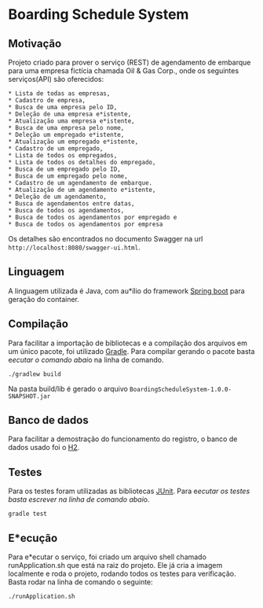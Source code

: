# Boarding Schedule System

## Motivação

Projeto criado para prover o serviço (REST) de agendamento de embarque para uma empresa fictícia chamada Oil & Gas Corp., onde os seguintes serviços(API) são oferecidos:
    
    * Lista de todas as empresas,
    * Cadastro de empresa,
    * Busca de uma empresa pelo ID,
    * Deleção de uma empresa e*istente,
    * Atualização uma empresa e*istente,
    * Busca de uma empresa pelo nome,
    * Deleção um empregado e*istente,
    * Atualização um empregado e*istente,
    * Cadastro de um empregado,
    * Lista de todos os empregados,
    * Lista de todos os detalhes do empregado,
    * Busca de um empregado pelo ID,
    * Busca de um empregado pelo nome,
    * Cadastro de um agendamento de embarque.
    * Atualização de um agendamento e*istente,
    * Deleção de um agendamento,
    * Busca de agendamentos entre datas,
    * Busca de todos os agendamentos,
    * Busca de todos os agendamentos por empregado e 
    * Busca de todos os agendamentos por empresa
	
Os detalhes são encontrados no documento Swagger na url `http://localhost:8080/swagger-ui.html`.
 
## Linguagem

A linguagem utilizada é Java, com au*ílio do framework [Spring boot](https://projects.spring.io/spring-boot/) para geração do container.

## Compilação

Para facilitar a importação de bibliotecas e a compilação dos arquivos em um único pacote, foi utilizado [Gradle](https://gradle.org/).
Para compilar gerando o pacote basta e*ecutar o comando abai*o na linha de comando.

```./gradlew build```

Na pasta build/lib é gerado o arquivo `BoardingScheduleSystem-1.0.0-SNAPSHOT.jar`

## Banco de dados

Para facilitar a demostração do funcionamento do registro, o banco de dados usado foi o [H2](http://www.h2database.com/html/main.html).


## Testes

Para os testes foram utilizadas as bibliotecas [JUnit](http://junit.org/).
Para e*ecutar os testes basta escrever na linha de comando abai*o.

 ```gradle test```


## E*ecução

Para e*ecutar o serviço, foi criado um arquivo shell chamado runApplication.sh que está na raiz do projeto. Ele já cria a imagem localmente e roda o projeto,
rodando todos os testes para verificação. Basta rodar na linha de comando o seguinte:

```./runApplication.sh```



